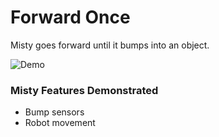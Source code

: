# Forward Once

Misty goes forward until it bumps into an object.

![Demo](demo/forward_once.gif)

### Misty Features Demonstrated

- Bump sensors
- Robot movement
